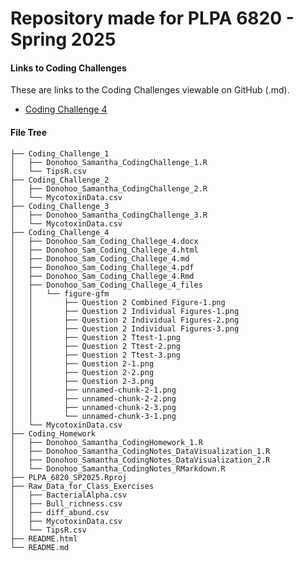 # Repository made for PLPA 6820 - Spring 2025

#### Links to Coding Challenges
These are links to the Coding Challenges viewable on GitHub (.md).

- [Coding Challenge 4](https://github.com/sad0046/PLPA6820_SP25/blob/main/Coding_Challenge_4/Donohoo_Sam_Coding_Challege_4.md)

#### File Tree

```
├── Coding_Challenge_1
│   ├── Donohoo_Samantha_CodingChallenge_1.R
│   └── TipsR.csv
├── Coding_Challenge_2
│   ├── Donohoo_Samantha_CodingChallenge_2.R
│   └── MycotoxinData.csv
├── Coding_Challenge_3
│   ├── Donohoo_Samantha_CodingChallenge_3.R
│   └── MycotoxinData.csv
├── Coding_Challenge_4
│   ├── Donohoo_Sam_Coding_Challege_4.docx
│   ├── Donohoo_Sam_Coding_Challege_4.html
│   ├── Donohoo_Sam_Coding_Challege_4.md
│   ├── Donohoo_Sam_Coding_Challege_4.pdf
│   ├── Donohoo_Sam_Coding_Challege_4.Rmd
│   ├── Donohoo_Sam_Coding_Challege_4_files
│   │   └── figure-gfm
│   │       ├── Question 2 Combined Figure-1.png
│   │       ├── Question 2 Individual Figures-1.png
│   │       ├── Question 2 Individual Figures-2.png
│   │       ├── Question 2 Individual Figures-3.png
│   │       ├── Question 2 Ttest-1.png
│   │       ├── Question 2 Ttest-2.png
│   │       ├── Question 2 Ttest-3.png
│   │       ├── Question 2-1.png
│   │       ├── Question 2-2.png
│   │       ├── Question 2-3.png
│   │       ├── unnamed-chunk-2-1.png
│   │       ├── unnamed-chunk-2-2.png
│   │       ├── unnamed-chunk-2-3.png
│   │       └── unnamed-chunk-3-1.png
│   └── MycotoxinData.csv
├── Coding_Homework
│   ├── Donohoo_Samantha_CodingHomework_1.R
│   ├── Donohoo_Samantha_CodingNotes_DataVisualization_1.R
│   ├── Donohoo_Samantha_CodingNotes_DataVisualization_2.R
│   └── Donohoo_Samantha_CodingNotes_RMarkdown.R
├── PLPA_6820_SP2025.Rproj
├── Raw_Data_for_Class_Exercises
│   ├── BacterialAlpha.csv
│   ├── Bull_richness.csv
│   ├── diff_abund.csv
│   ├── MycotoxinData.csv
│   └── TipsR.csv
├── README.html
└── README.md
```

